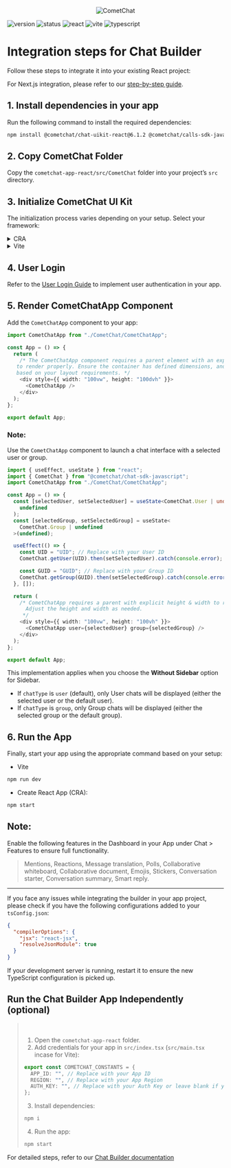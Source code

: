 <p align="center">
  <img alt="CometChat" src="https://assets.cometchat.io/website/images/logos/banner.png">
</p>

<p>
  <img alt="version" src="https://img.shields.io/badge/version-v1.0.6-blue" />
  <img alt="status" src="https://img.shields.io/badge/status-stable-brightgreen" />
  <img alt="react" src="https://img.shields.io/badge/react-supported-61DAFB?logo=react" />
  <img alt="vite" src="https://img.shields.io/badge/vite-supported-646CFF?logo=vite" />
  <img alt="typescript" src="https://img.shields.io/badge/typescript-supported-blue" />
</p>

# Integration steps for Chat Builder

Follow these steps to integrate it into your existing React project:

For Next.js integration, please refer to our <a href="https://www.cometchat.com/docs/ui-kit/react/builder-integration-nextjs" target="_blank">step-by-step guide</a>.

## 1. Install dependencies in your app

Run the following command to install the required dependencies:

```bash
npm install @cometchat/chat-uikit-react@6.1.2 @cometchat/calls-sdk-javascript
```

## 2. Copy CometChat Folder

Copy the `cometchat-app-react/src/CometChat` folder into your project’s `src` directory.

## 3. Initialize CometChat UI Kit

The initialization process varies depending on your setup. Select your framework:

<details>
  <summary>CRA</summary>

Open the file `src/index.tsx` and update it to include the required imports and initialization logic.

```typescript
import React from "react";
import ReactDOM from "react-dom/client";
import App from "./App";
import {
  UIKitSettingsBuilder,
  CometChatUIKit,
} from "@cometchat/chat-uikit-react";
import { setupLocalization } from "./CometChat/utils/utils";
import { CometChatProvider } from "./CometChat/context/CometChatContext";

export const COMETCHAT_CONSTANTS = {
  APP_ID: "", // Replace with your App ID
  REGION: "", // Replace with your App Region
  AUTH_KEY: "", // Replace with your Auth Key or leave blank if you are authenticating using Auth Token
};

const uiKitSettings = new UIKitSettingsBuilder()
  .setAppId(COMETCHAT_CONSTANTS.APP_ID)
  .setRegion(COMETCHAT_CONSTANTS.REGION)
  .setAuthKey(COMETCHAT_CONSTANTS.AUTH_KEY)
  .subscribePresenceForAllUsers()
  .build();

CometChatUIKit.init(uiKitSettings)?.then(() => {
  setupLocalization();
  ReactDOM.createRoot(document.getElementById("root") as HTMLElement).render(
    <CometChatProvider>
      <App />
    </CometChatProvider>
  );
});
```

</details>

<details>
  <summary>Vite</summary>

Open the file `src/main.tsx` and update it to include the required imports and initialization logic.

```typescript
import { createRoot } from "react-dom/client";
import "./index.css";
import App from "./App.tsx";
import {
  UIKitSettingsBuilder,
  CometChatUIKit,
} from "@cometchat/chat-uikit-react";
import { setupLocalization } from "./CometChat/utils/utils.ts";
import { CometChatProvider } from "./CometChat/context/CometChatContext.tsx";

export const COMETCHAT_CONSTANTS = {
  APP_ID: "", // Replace with your App ID
  REGION: "", // Replace with your App Region
  AUTH_KEY: "", // Replace with your Auth Key or leave blank if you are authenticating using Auth Token
};

const uiKitSettings = new UIKitSettingsBuilder()
  .setAppId(COMETCHAT_CONSTANTS.APP_ID)
  .setRegion(COMETCHAT_CONSTANTS.REGION)
  .setAuthKey(COMETCHAT_CONSTANTS.AUTH_KEY)
  .subscribePresenceForAllUsers()
  .build();

CometChatUIKit.init(uiKitSettings)?.then(() => {
  setupLocalization();
  createRoot(document.getElementById("root")!).render(
    <CometChatProvider>
      <App />
    </CometChatProvider>
  );
});
```

</details>

## 4. User Login

Refer to the [User Login Guide](https://www.cometchat.com/docs/ui-kit/react/react-js-integration#step-4-user-login) to implement user authentication in your app.

## 5. Render CometChatApp Component

Add the `CometChatApp` component to your app:

```typescript
import CometChatApp from "./CometChat/CometChatApp";

const App = () => {
  return (
    /* The CometChatApp component requires a parent element with an explicit height and width  
   to render properly. Ensure the container has defined dimensions, and adjust them as needed  
   based on your layout requirements. */
    <div style={{ width: "100vw", height: "100dvh" }}>
      <CometChatApp />
    </div>
  );
};

export default App;
```

### Note:

Use the `CometChatApp` component to launch a chat interface with a selected user or group.

```typescript
import { useEffect, useState } from "react";
import { CometChat } from "@cometchat/chat-sdk-javascript";
import CometChatApp from "./CometChat/CometChatApp";

const App = () => {
  const [selectedUser, setSelectedUser] = useState<CometChat.User | undefined>(
    undefined
  );
  const [selectedGroup, setSelectedGroup] = useState<
    CometChat.Group | undefined
  >(undefined);

  useEffect(() => {
    const UID = "UID"; // Replace with your User ID
    CometChat.getUser(UID).then(setSelectedUser).catch(console.error);

    const GUID = "GUID"; // Replace with your Group ID
    CometChat.getGroup(GUID).then(setSelectedGroup).catch(console.error);
  }, []);

  return (
    /* CometChatApp requires a parent with explicit height & width to render correctly.
      Adjust the height and width as needed.
     */
    <div style={{ width: "100vw", height: "100vh" }}>
      <CometChatApp user={selectedUser} group={selectedGroup} />
    </div>
  );
};

export default App;
```

This implementation applies when you choose the **Without Sidebar** option for Sidebar.

- If `chatType` is `user` (default), only User chats will be displayed (either the selected user or the default user).
- If `chatType` is `group`, only Group chats will be displayed (either the selected group or the default group).

## 6. Run the App

Finally, start your app using the appropriate command based on your setup:

- Vite

```bash
npm run dev
```

- Create React App (CRA):

```bash
npm start
```

## Note:

Enable the following features in the Dashboard in your App under Chat > Features to ensure full functionality.

> Mentions, Reactions, Message translation, Polls, Collaborative whiteboard, Collaborative document, Emojis, Stickers, Conversation starter, Conversation summary, Smart reply.

---

If you face any issues while integrating the builder in your app project, please check if you have the following configurations added to your `tsConfig.json`:

```json
{
  "compilerOptions": {
    "jsx": "react-jsx",
    "resolveJsonModule": true
  }
}
```

If your development server is running, restart it to ensure the new TypeScript configuration is picked up.

## Run the Chat Builder App Independently (optional)

> &nbsp;
>
> 1. Open the `cometchat-app-react` folder.
> 2. Add credentials for your app in `src/index.tsx` (`src/main.tsx` incase for Vite):
>
> ```typescript
> export const COMETCHAT_CONSTANTS = {
>   APP_ID: "", // Replace with your App ID
>   REGION: "", // Replace with your App Region
>   AUTH_KEY: "", // Replace with your Auth Key or leave blank if you are authenticating using Auth Token
> };
> ```
>
> 3. Install dependencies:
>
> ```bash
> npm i
> ```
>
> 4. Run the app:
>
> ```bash
> npm start
> ```

For detailed steps, refer to our <a href="https://www.cometchat.com/docs/ui-kit/react/builder-integration" target="_blank">Chat Builder documentation</a>
